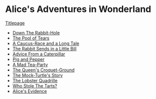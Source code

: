 # Alice's Adventures in Wonderland

[Titlepage](titlepage.md)

- [Down The Rabbit-Hole](rabbit-hole.md)
- [The Pool of Tears](tears.md)
- [A Caucus-Race and a Long Tale](long-tale.md)
- [The Rabbit Sends in a Little Bill]()
- [Advice From a Caterpillar]()
- [Pig and Pepper]()
- [A Mad Tea-Party]()
- [The Queen's Croquet-Ground]()
- [The Mock-Turtle's Story]()
- [The Lobster Quadrille]()
- [Who Stole The Tarts?]()
- [Alice's Evidence]()

